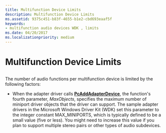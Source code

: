 ```yaml
---
title: Multifunction Device Limits
description: Multifunction Device Limits
ms.assetid: 9375c451-b83f-4655-b1e2-cbd693eaaf5f
keywords:
- multifunction audio devices WDK , limits
ms.date: 04/20/2017
ms.localizationpriority: medium
---
```


# Multifunction Device Limits


## <span id="multifunction_device_limits"></span><span id="MULTIFUNCTION_DEVICE_LIMITS"></span>


The number of audio functions per multifunction device is limited by the following factors:

-   When the adapter driver calls [**PcAddAdapterDevice**](https://docs.microsoft.com/windows-hardware/drivers/ddi/portcls/nf-portcls-pcaddadapterdevice), the function's fourth parameter, *MaxObjects*, specifies the maximum number of miniport driver objects that the driver can support. The sample adapter drivers in the Microsoft Windows Driver Kit (WDK) set this parameter to the integer constant MAX\_MINIPORTS, which is typically defined to be a small value (five or less). You might need to increase this value if you plan to support multiple stereo pairs or other types of audio subdevices.

 

 




